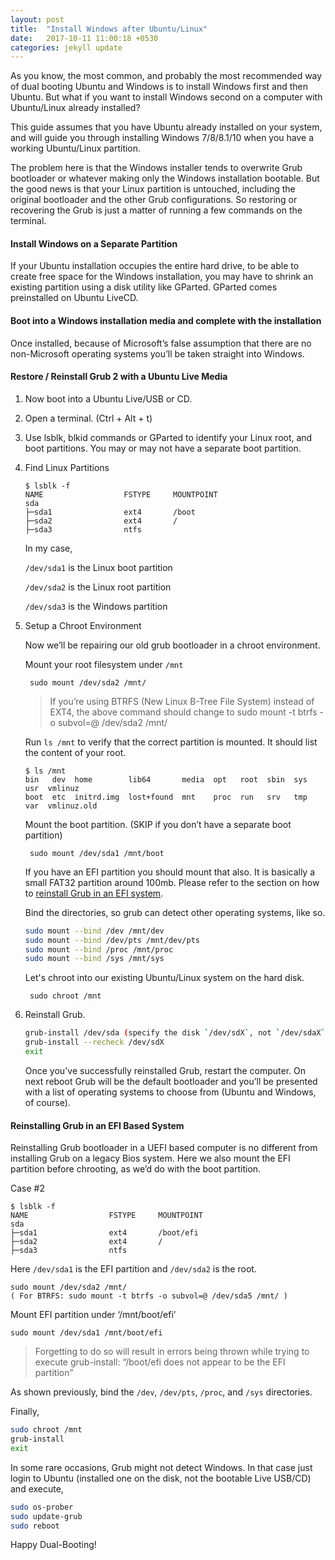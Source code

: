 ```yaml
---
layout: post
title:  "Install Windows after Ubuntu/Linux"
date:   2017-10-11 11:00:18 +0530
categories: jekyll update
---
```

As you know, the most common, and probably the most recommended way of dual booting Ubuntu and Windows is to install Windows first and then Ubuntu. But what if you want to install Windows second on a computer with Ubuntu/Linux already installed?

This guide assumes that you have Ubuntu already installed on your system, and will guide you through installing Windows 7/8/8.1/10 when you have a working Ubuntu/Linux partition.

The problem here is that the Windows installer tends to overwrite Grub bootloader or whatever making only the Windows installation bootable. But the good news is that your Linux partition is untouched, including the original bootloader and the other Grub configurations. So restoring or recovering the Grub is just a matter of running a few commands on the terminal.

#### Install Windows on a Separate Partition

If your Ubuntu installation occupies the entire hard drive, to be able to create free space for the Windows installation, you may have to shrink an existing partition using a disk utility like GParted. GParted comes preinstalled on Ubuntu LiveCD.

#### Boot into a Windows installation media and complete with the installation

Once installed, because of Microsoft’s false assumption that there are no non-Microsoft operating systems you’ll be taken straight into Windows.

#### Restore / Reinstall Grub 2 with a Ubuntu Live Media

1. Now boot into a Ubuntu Live/USB or CD.
2. Open a terminal. (Ctrl + Alt + t)
3. Use lsblk, blkid commands or GParted to identify your Linux root, and boot partitions. You may or may not have a separate boot partition.
4. Find Linux Partitions

	~~~
	$ lsblk -f
	NAME                  FSTYPE     MOUNTPOINT
	sda                                                                            
	├─sda1                ext4       /boot
	├─sda2                ext4       /
	├─sda3                ntfs       
	~~~

	In my case,

	  `/dev/sda1` is the Linux boot partition

	  `/dev/sda2` is the Linux root partition

	  `/dev/sda3` is the Windows partition


5. Setup a Chroot Environment

	Now we’ll be repairing our old grub bootloader in a chroot environment.

	Mount your root filesystem under `/mnt`

	    sudo mount /dev/sda2 /mnt/

	> If you’re using BTRFS (New Linux B-Tree File System) instead of EXT4, the above command should change to 
	> sudo mount -t btrfs -o subvol=@ /dev/sda2 /mnt/

	Run `ls /mnt` to verify that the correct partition is mounted. It should list the content of your root.

	~~~
	$ ls /mnt
	bin   dev  home        lib64       media  opt   root  sbin  sys  usr  vmlinuz
	boot  etc  initrd.img  lost+found  mnt    proc  run   srv   tmp  var  vmlinuz.old
	~~~


	Mount the boot partition. (SKIP if you don’t have a separate boot partition)

	    sudo mount /dev/sda1 /mnt/boot

	If you have an EFI partition you should mount that also. It is basically a small FAT32 partition around 100mb. Please refer to the section on how to [reinstall Grub in an EFI system](#reinstalling-grub-in-an-efi-based-system).

	Bind the directories, so grub can detect other operating systems, like so. 

	~~~ bash
	sudo mount --bind /dev /mnt/dev
	sudo mount --bind /dev/pts /mnt/dev/pts
	sudo mount --bind /proc /mnt/proc
	sudo mount --bind /sys /mnt/sys
	~~~

	Let's chroot into our existing Ubuntu/Linux system on the hard disk.

	    sudo chroot /mnt

6. Reinstall Grub.

	~~~ bash
	grub-install /dev/sda (specify the disk `/dev/sdX`, not `/dev/sdaX`)
	grub-install --recheck /dev/sdX
	exit
	~~~

	Once you've successfully reinstalled Grub, restart the computer. On next reboot Grub will be the default bootloader and you’ll be presented with a list of operating systems to choose from (Ubuntu and Windows, of course).

#### Reinstalling Grub in an EFI Based System

Reinstalling Grub bootloader in a UEFI based computer is no different from installing Grub on a legacy Bios system. Here we also mount the EFI partition before chrooting, as we’d do with the boot partition.

Case #2

~~~
$ lsblk -f
NAME                  FSTYPE     MOUNTPOINT
sda                                                                            
├─sda1                ext4       /boot/efi
├─sda2                ext4       /
├─sda3                ntfs       
~~~

Here `/dev/sda1` is the EFI partition and `/dev/sda2` is the root.

    sudo mount /dev/sda2 /mnt/
    ( For BTRFS: sudo mount -t btrfs -o subvol=@ /dev/sda5 /mnt/ )


Mount EFI partition under ‘/mnt/boot/efi’

    sudo mount /dev/sda1 /mnt/boot/efi

> Forgetting to do so will result in errors being thrown while trying to execute grub-install: “/boot/efi does not appear to be the EFI partition”

As shown previously, bind the `/dev`, `/dev/pts`, `/proc`, and `/sys` directories.

Finally,

~~~ bash
sudo chroot /mnt
grub-install
exit
~~~

In some rare occasions, Grub might not detect Windows. In that case just login to Ubuntu (installed one on the disk, not the bootable Live USB/CD) and execute,

~~~ bash
sudo os-prober
sudo update-grub
sudo reboot
~~~

Happy Dual-Booting!
